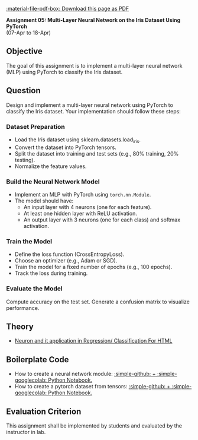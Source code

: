 ﻿[:material-file-pdf-box: Download this page as PDF](./index.pdf)

**Assignment 05: Multi-Layer Neural Network on the Iris
Dataset Using PyTorch**   
(07-Apr to 18-Apr)


## Objective

The goal of this assignment is to implement a
multi-layer neural network (MLP) using PyTorch to
classify the Iris dataset.


## Question

Design and implement a multi-layer neural network using
PyTorch to classify the Iris dataset. Your
implementation should follow these steps:


### Dataset Preparation

-   Load the Iris dataset using
    sklearn.datasets.load<sub>iris</sub>.
-   Convert the dataset into PyTorch tensors.
-   Split the dataset into training and test sets (e.g.,
    80% training, 20% testing).
-   Normalize the feature values.


### Build the Neural Network Model

-   Implement an MLP with PyTorch using
    `torch.nn.Module`.
-   The model should have:
    -   An input layer with 4 neurons (one for each
        feature).
    -   At least one hidden layer with ReLU activation.
    -   An output layer with 3 neurons (one for each class)
        and softmax activation.


### Train the Model

-   Define the loss function (CrossEntropyLoss).
-   Choose an optimizer (e.g., Adam or SGD).
-   Train the model for a fixed number of epochs (e.g.,
    100 epochs).
-   Track the loss during training.


### Evaluate the Model

Compute accuracy on the test set.  Generate a confusion
matrix to visualize performance.


## Theory

-   [Neuron and it application in Regression/
    Classification For HTML](https://docs.google.com/presentation/d/1Y0N7jhqgCFR6K1e48iIxqRxBkzKXEe27QUDyQ9_DGLc/edit?usp=sharing)


## Boilerplate Code

-   How to create a neural network module:
    [:simple-github: +
    :simple-googlecolab:
    Python Notebook.](https://gist.github.com/bvraghav/3e28f1f44eaf0dc74842b3e2395e86bd)
-   How to create a pytorch dataset from tensors:
    [:simple-github: +
    :simple-googlecolab:
    Python Notebook.](https://gist.github.com/bvraghav/fdfeebb9c73f5d27aa98e74409adb38b)


## Evaluation Criterion

This assignment shall be implemented by students and
evaluated by the instructor in lab.

